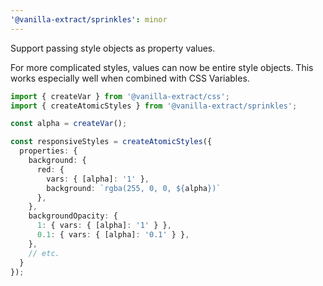 ```yaml
---
'@vanilla-extract/sprinkles': minor
---
```


Support passing style objects as property values.

For more complicated styles, values can now be entire style objects. This works especially well when combined with CSS Variables.

```ts
import { createVar } from '@vanilla-extract/css';
import { createAtomicStyles } from '@vanilla-extract/sprinkles';

const alpha = createVar();

const responsiveStyles = createAtomicStyles({
  properties: {
    background: {
      red: {
        vars: { [alpha]: '1' },
        background: `rgba(255, 0, 0, ${alpha})`
      },
    },
    backgroundOpacity: {
      1: { vars: { [alpha]: '1' } },
      0.1: { vars: { [alpha]: '0.1' } },
    },
    // etc.
  }
});
```